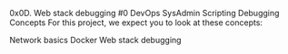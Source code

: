 0x0D. Web stack debugging #0
DevOps
SysAdmin
Scripting
Debugging
Concepts
For this project, we expect you to look at these concepts:

Network basics
Docker
Web stack debugging

